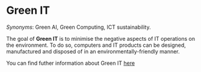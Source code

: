 # Green IT

<!-- (Sustainability) -->

*Synonyms*: Green AI, Green Computing, ICT sustainability.


The goal of **Green IT** is to minimise the negative aspects of IT operations on the environment. To do so, computers and IT products can be designed, manufactured and disposed of in an environmentally-friendly manner.

You can find futher information about Green IT [here](../../Societal_and_Environmental_Wellbeing/greenAI.md)
